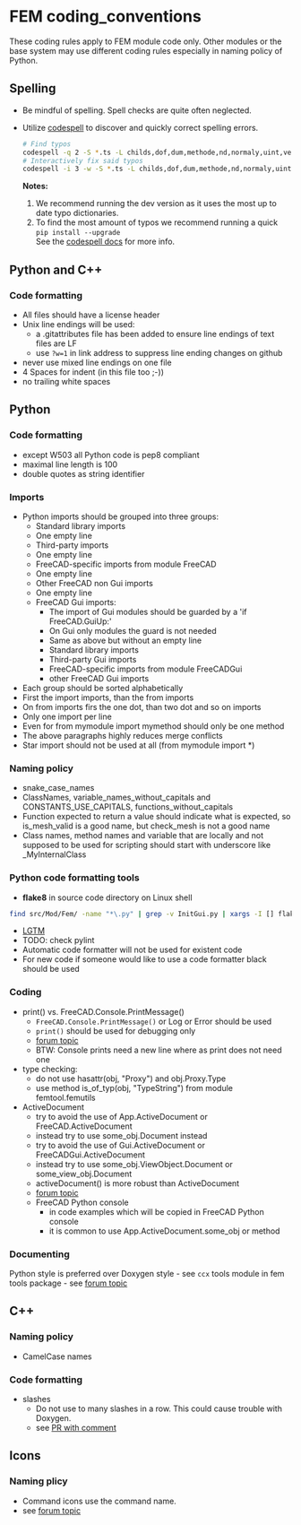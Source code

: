 # FEM coding_conventions
These coding rules apply to FEM module code only. Other modules or the base system may use different coding rules especially in naming policy of Python.

## Spelling
- Be mindful of spelling. Spell checks are quite often neglected.
- Utilize [codespell](https://github.com/codespell-project/codespell) to discover and quickly correct spelling errors.  

  ```bash
  # Find typos
  codespell -q 2 -S *.ts -L childs,dof,dum,methode,nd,normaly,uint,vertexes,freez src/Mod/Fem/
  # Interactively fix said typos
  codespell -i 3 -w -S *.ts -L childs,dof,dum,methode,nd,normaly,uint,vertexes,freez src/Mod/Fem/
  ```

  **Notes:**  
  1) We recommend running the dev version as it uses the most up to date typo dictionaries.  
  2) To find the most amount of typos we recommend running a quick `pip install --upgrade`  
  See the [codespell docs](https://github.com/codespell-project/codespell#updating) for more info.

## Python and C++
### Code formatting
- All files should have a license header
- Unix line endings will be used:
    - a .gitattributes file has been added to ensure line endings of text files are LF
    - use `?w=1` in link address to suppress line ending changes on github
- never use mixed line endings on one file
- 4 Spaces for indent (in this file too ;-))
- no trailing white spaces


## Python
### Code formatting
- except W503 all Python code is pep8 compliant
- maximal line length is 100
- double quotes as string identifier

### Imports
- Python imports should be grouped into three groups:
    - Standard library imports
    - One empty line
    - Third-party imports
    - One empty line
    - FreeCAD-specific imports from module FreeCAD
    - One empty line
    - Other FreeCAD non Gui imports
    - One empty line
    - FreeCAD Gui imports: 
        - The import of Gui modules should be guarded by a 'if FreeCAD.GuiUp:'
        - On Gui only modules the guard is not needed
        - Same as above but without an empty line
        - Standard library imports
        - Third-party Gui imports
        - FreeCAD-specific imports from module FreeCADGui
        - other FreeCAD Gui imports
- Each group should be sorted alphabetically
- First the import imports, than the from imports
- On from imports firs the one dot, than two dot and so on imports 
- Only one import per line
- Even for from mymodule import mymethod should only be one method
- The above paragraphs highly reduces merge conflicts
- Star import should not be used at all (from mymodule import *)

### Naming policy
- snake_case_names
- ClassNames, variable_names_without_capitals and CONSTANTS_USE_CAPITALS, functions_without_capitals
- Function expected to return a value should indicate what is expected, so is_mesh_valid is a good name, but check_mesh is not a good name
- Class names, method names and variable that are locally and not supposed to be used for scripting should start with underscore like _MyInternalClass

### Python code formatting tools
- **flake8** in source code directory on Linux shell
```bash
find src/Mod/Fem/ -name "*\.py" | grep -v InitGui.py | xargs -I [] flake8 --ignore=E266,W503 --max-line-length=100 []
```
- [LGTM](https://lgtm.com/projects/g/FreeCAD/FreeCAD/latest/files/src/Mod/Fem/)
- TODO: check pylint
- Automatic code formatter will not be used for existent code
- For new code if someone would like to use a code formatter black should be used

### Coding
- print() vs. FreeCAD.Console.PrintMessage()
    - `FreeCAD.Console.PrintMessage()` or Log or Error should be used
    - `print()` should be used for debugging only
    - [forum topic](https://forum.freecadweb.org/viewtopic.php?f=10&t=39110) 
    - BTW: Console prints need a new line where as print does not need one
- type checking:
    - do not use hasattr(obj, "Proxy") and obj.Proxy.Type
    - use method is_of_typ(obj, "TypeString") from module femtool.femutils
- ActiveDocument
    - try to avoid the use of App.ActiveDocument or FreeCAD.ActiveDocument
    - instead try to use some_obj.Document instead
    - try to avoid the use of Gui.ActiveDocument or FreeCADGui.ActiveDocument
    - instead try to use some_obj.ViewObject.Document or some_view_obj.Document
    - activeDocument() is more robust than ActiveDocument
    - [forum topic](https://forum.freecadweb.org/viewtopic.php?f=10&t=44133)
    - FreeCAD Python console
        - in code examples which will be copied in FreeCAD Python console
        - it is common to use App.ActiveDocument.some_obj or method
    
### Documenting
Python style is preferred over Doxygen style
    - see `ccx` tools module in fem tools package
    - see [forum topic](https://forum.freecadweb.org/viewtopic.php?f=10&t=37094)

## C++
### Naming policy
- CamelCase names

### Code formatting
- slashes
    - Do not use to many slashes in a row. This could cause trouble with Doxygen.
    - see [PR with comment](https://github.com/FreeCAD/FreeCAD/pull/2757#discussion_r355218913)

## Icons
### Naming plicy
- Command icons use the command name.
- see [forum topic](https://forum.freecadweb.org/viewtopic.php?f=18&t=43379)

